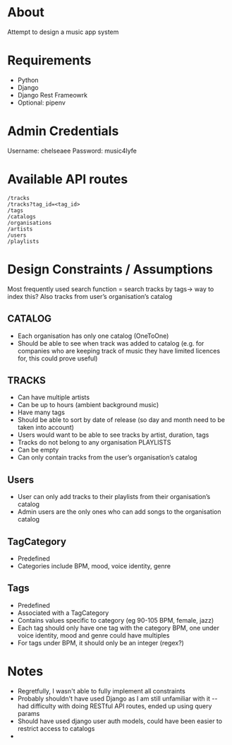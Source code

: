 
# About

Attempt to design a music app system

# Requirements
- Python
- Django
- Django Rest Frameowrk
- Optional: pipenv


# Admin Credentials

Username: chelseaee
Password: music4lyfe

# Available API routes

````
/tracks
/tracks?tag_id=<tag_id>
/tags
/catalogs
/organisations
/artists
/users
/playlists

````


# Design Constraints / Assumptions

Most frequently used search function = search tracks by tags-> way to index this?
Also tracks from user’s organisation’s catalog 

## CATALOG
- Each organisation has only one catalog (OneToOne)
- Should be able to see when track was added to catalog (e.g. for companies who are keeping track of music they have limited licences for, this could prove useful)

## TRACKS
- Can have multiple artists
- Can be up to hours (ambient background music)
- Have many tags
- Should be able to sort by date of release (so day and month need to be taken into account)
- Users would want to be able to see tracks by artist, duration, tags
- Tracks do not belong to any organisation
PLAYLISTS
- Can be empty
- Can only contain tracks from the user’s organisation’s catalog

## Users
- User can only add tracks to their playlists from their organisation’s catalog
- Admin users are the only ones who can add songs to the organisation catalog

## TagCategory
- Predefined
- Categories include BPM, mood, voice identity, genre

## Tags 
- Predefined
- Associated with a TagCategory
- Contains values specific to category (eg 90-105 BPM, female, jazz)
- Each tag should only have one tag with the category BPM, one under voice identity, mood and genre could have multiples 
- For tags under BPM, it should only be an integer (regex?)


# Notes
- Regretfully, I wasn't able to fully implement all constraints
- Probably shouldn't have used Django as I am still unfamiliar with it -- had difficulty with doing RESTful API routes, ended up using query params
- Should have used django user auth models, could have been easier to restrict access to catalogs
- 